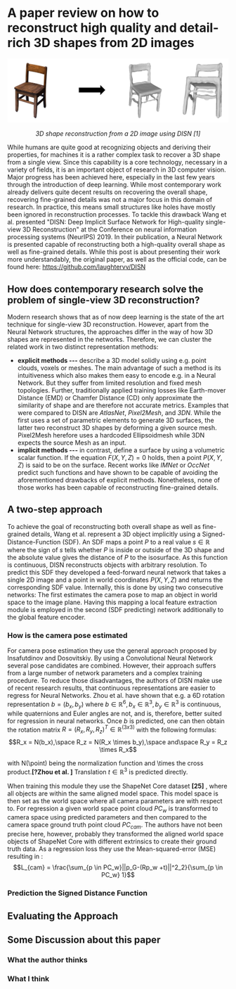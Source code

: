 


# A paper review on how to reconstruct high quality and detail-rich 3D shapes from 2D images
![enter image description here](https://github.com/bockph/DISN-Presentation/blob/master/title_1.png?raw=true)
<center><i>3D shape reconstruction from a 2D image using DISN [1]</i></center> 

While humans are quite good at recognizing objects and deriving their properties, for machines it is a rather complex task to recover a 3D shape from a single view. Since this capability is a core technology, necessary in a variety of fields, it is an important object of research in 3D computer vision. Major progress has been achieved here, especially in the last few years through the introduction of deep learning. While most contemporary work already delivers quite decent results on recovering the overall shape, recovering fine-grained details was not a major focus in this domain of research. In practice, this means small structures like holes have mostly been ignored in reconstruction processes. To tackle this drawback Wang et al. presented "DISN: Deep Implicit Surface Network for High-quality single-view 3D Reconstruction" at the Conference on neural information processing systems (NeurIPS) 2019. 
In their publication, a Neural Network is presented capable of reconstructing both a high-quality overall shape as well as fine-grained details. While this post is about presenting their work more understandably, the original paper, as well as the official code, can be found here: https://github.com/laughtervv/DISN

## How does contemporary research solve the problem of single-view 3D reconstruction?

Modern research shows that as of now deep learning is the state of the art technique for single-view 3D reconstruction. However, apart from the Neural Network structures, the approaches differ in the way of how 3D shapes are represented in the networks. Therefore, we can cluster the related work in two distinct representation methods:

 - **explicit methods ---** describe a 3D model solidly using e.g. point clouds, voxels or meshes. The main advantage of such a method is its intuitiveness which also makes them easy to encode e.g. in a Neural Network. But they suffer from limited resolution and fixed mesh topologies. Further, traditionally applied training losses like Earth-mover Distance (EMD) or Chamfer Distance (CD) only approximate the similarity of shape and are therefore not accurate metrics.
Examples that were compared to DISN are *AtlasNet*, *Pixel2Mesh*, and *3DN*.  While the first uses a set of parametric elements to generate 3D surfaces, the latter two reconstruct 3D shapes by deforming a given source mesh. Pixel2Mesh herefore uses a hardcoded Ellipsoidmesh while 3DN expects the source Mesh as an input. 
 - **implicit methods ---** in contrast, define a surface by using a volumetric scalar function. If the equation $F(X,Y,Z) = 0$ holds, then a point $P(X,Y,Z)$ is said to be on the surface. 
Recent works like  *IMNet* or *OccNet*  predict such functions and have shown to be capable of avoiding the aforementioned drawbacks of explicit methods. Nonetheless, none of those works has been capable of reconstructing fine-grained details.

## A two-step approach
To achieve the goal of reconstructing both overall shape as well as fine-grained details, Wang et al. represent a 3D object implicitly using a Signed-Distance-Function (SDF). An SDF maps a point $P$ to a real value $s \in \mathbb{R}$ where the sign of $s$ tells whether $P$ is inside or outside of the 3D shape and the absolute value gives the distance of $P$ to the isosurface.  As this function is continuous, DISN reconstructs objects with arbitrary resolution.
To predict this SDF they developed a feed-forward neural network that takes a single 2D image and a point in world coordinates $P(X, Y, Z)$ and returns the corresponding SDF value. Internally, this is done by using two consecutive networks: The first estimates the camera pose to map an object in world space to the image plane. Having this mapping a local feature extraction module is employed in the second (SDF predicting) network additionally to the global feature encoder.

### How is the camera pose estimated 
For camera pose estimation they use the general approach proposed by Insafutdinov and Dosovitskiy. By using a Convolutional Neural Network several pose candidates are combined. However, their approach suffers from a large number of network parameters and a complex training procedure. 
To reduce those disadvantages, the authors of DISN make use of recent research results, that continuous representations are easier to regress for Neural Networks. Zhou et al. have shown that e.g. a 6D rotation representation $b=(b_x,b_y)$ where $b \in \mathbb{R}^6, b_x \in \mathbb{R}^3, b_y \in \mathbb{R}^3$  is continuous, while quaternions and Euler angles are not, and is, therefore, better suited for regression in neural networks. Once $b$ is predicted, one can then obtain the rotation matrix $R =(R_x, R_y, R_z)^T \in \mathbb{R}^{(3x3)}$ with the following formulas:
$$R_x = N(b_x),\space R_z = N(R_x \times b_y),\space  and\space R_y = R_z \times R_x$$

with N(\point) being the normalization function and \times the cross product.**[?Zhou et al. ]**
Translation $t \in \mathbb{R}^3$ is predicted directly.

When training this module they use the ShapeNet Core dataset **[25]** , where all objects are within the same aligned model space. This model space is then set as the world space where all camera parameters are with respect to. For regression a given world space point cloud $PC_w$ is transformed to camera space using predicted parameters and then compared to the camera space ground truth point cloud $PC_{cam}$. The authors have not been precise here, however, probably they transformed the aligned world space objects of ShapeNet Core with different extrinsics to create their ground truth data. As a regression loss they use the Mean-squared-error (MSE) resulting in :
$$L_{cam} = \frac{\sum_{p \in PC_w}||p_G-(Rp_w +t)||^2_2}{\sum_{p \in PC_w} 1}$$


### Prediction the Signed Distance Function

## Evaluating the Approach

## Some Discussion about this paper

### What the author thinks

### What I think
<!--stackedit_data:
eyJoaXN0b3J5IjpbLTE2NjM5NzkzOTMsNTkzOTIwOTM2LDE5OD
Y5MDgzMDYsLTEzMjIzMDg4NzMsMjA3NTEwNTEyNiwtNzc1NzU2
MTk0LDM2MTk0NzMwMCwtMTEyODYxNDcyNyw5MDI2NDE3OTUsLT
MyMDE1NjIsLTIxMjE2OTM2MDIsNTU0MDY3ODA5LC0yMTQ2Mjkz
NjI0LDE1MjYxMjc0ODYsNTIzNzE3ODMzLC05ODMwNzM5OTQsLT
E1NDI0NzU3MjQsLTQyMjg1NTU0MiwyMTIzMjExNjk4LC0zNDk4
OTEyODVdfQ==
-->
